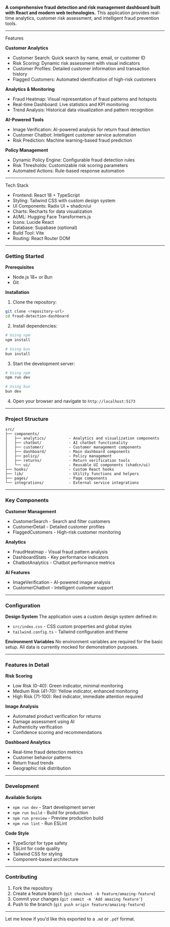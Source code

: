 
**A comprehensive fraud detection and risk management dashboard built with React and modern web technologies.**
This application provides real-time analytics, customer risk assessment, and intelligent fraud prevention tools.

---

 Features

**Customer Analytics**

* Customer Search: Quick search by name, email, or customer ID
* Risk Scoring: Dynamic risk assessment with visual indicators
* Customer Profiles: Detailed customer information and transaction history
* Flagged Customers: Automated identification of high-risk customers

**Analytics & Monitoring**

* Fraud Heatmap: Visual representation of fraud patterns and hotspots
* Real-time Dashboard: Live statistics and KPI monitoring
* Trend Analysis: Historical data visualization and pattern recognition

**AI-Powered Tools**

* Image Verification: AI-powered analysis for return fraud detection
* Customer Chatbot: Intelligent customer service automation
* Risk Prediction: Machine learning-based fraud prediction

**Policy Management**

* Dynamic Policy Engine: Configurable fraud detection rules
* Risk Thresholds: Customizable risk scoring parameters
* Automated Actions: Rule-based response automation

---

 Tech Stack

* Frontend: React 18 + TypeScript
* Styling: Tailwind CSS with custom design system
* UI Components: Radix UI + shadcn/ui
* Charts: Recharts for data visualization
* AI/ML: Hugging Face Transformers.js
* Icons: Lucide React
* Database: Supabase (optional)
* Build Tool: Vite
* Routing: React Router DOM

---

### Getting Started

**Prerequisites**

* Node.js 18+ or Bun
* Git

**Installation**

1. Clone the repository:

```bash
git clone <repository-url>
cd fraud-detection-dashboard
```

2. Install dependencies:

```bash
# Using npm
npm install

# Using bun
bun install
```

3. Start the development server:

```bash
# Using npm
npm run dev

# Using bun
bun dev
```

4. Open your browser and navigate to `http://localhost:5173`

---

### Project Structure

```
src/
├── components/
│   ├── analytics/          - Analytics and visualization components
│   ├── chatbot/            - AI chatbot functionality
│   ├── customer/           - Customer management components
│   ├── dashboard/          - Main dashboard components
│   ├── policy/             - Policy management
│   ├── returns/            - Return verification tools
│   └── ui/                 - Reusable UI components (shadcn/ui)
├── hooks/                  - Custom React hooks
├── lib/                    - Utility functions and helpers
├── pages/                  - Page components
└── integrations/           - External service integrations
```

---

### Key Components

**Customer Management**

* CustomerSearch - Search and filter customers
* CustomerDetail - Detailed customer profiles
* FlaggedCustomers - High-risk customer monitoring

**Analytics**

* FraudHeatmap - Visual fraud pattern analysis
* DashboardStats - Key performance indicators
* ChatbotAnalytics - Chatbot performance metrics

**AI Features**

* ImageVerification - AI-powered image analysis
* CustomerChatbot - Intelligent customer support

---

### Configuration

**Design System**
The application uses a custom design system defined in:

* `src/index.css` - CSS custom properties and global styles
* `tailwind.config.ts` - Tailwind configuration and theme

**Environment Variables**
No environment variables are required for the basic setup. All data is currently mocked for demonstration purposes.

---

### Features in Detail

**Risk Scoring**

* Low Risk (0-40): Green indicator, minimal monitoring
* Medium Risk (41-70): Yellow indicator, enhanced monitoring
* High Risk (71-100): Red indicator, immediate attention required

**Image Analysis**

* Automated product verification for returns
* Damage assessment using AI
* Authenticity verification
* Confidence scoring and recommendations

**Dashboard Analytics**

* Real-time fraud detection metrics
* Customer behavior patterns
* Return fraud trends
* Geographic risk distribution

---

### Development

**Available Scripts**

* `npm run dev` - Start development server
* `npm run build` - Build for production
* `npm run preview` - Preview production build
* `npm run lint` - Run ESLint

**Code Style**

* TypeScript for type safety
* ESLint for code quality
* Tailwind CSS for styling
* Component-based architecture

---

### Contributing

1. Fork the repository
2. Create a feature branch (`git checkout -b feature/amazing-feature`)
3. Commit your changes (`git commit -m 'Add amazing feature'`)
4. Push to the branch (`git push origin feature/amazing-feature`)

---

Let me know if you'd like this exported to a `.md` or `.pdf` format.
